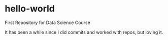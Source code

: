 # hello-world
First Repository for Data Science Course

It has been a while since I did commits and worked with repos, but loving it.
